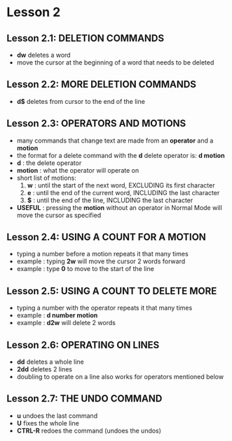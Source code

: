 # Lesson 2

## Lesson 2.1: DELETION COMMANDS
* **dw** deletes a word
* move the cursor at the beginning of a word that needs to be deleted

## Lesson 2.2: MORE DELETION COMMANDS
* **d$** deletes from cursor to the end of the line

## Lesson 2.3: OPERATORS AND MOTIONS
* many commands that change text are made from an **operator** and a **motion**
* the format for a delete command with the **d** delete operator is: **d motion**
* **d** : the delete operator
* **motion** : what the operator will operate on
* short list of motions:
  1. **w** : until the start of the next word, EXCLUDING its first character
  2. **e** : until the end of the current word, INCLUDING the last character
  3. **$** : until the end of the line, INCLUDING the last character
* **USEFUL** : pressing the **motion** without an operator in Normal Mode will move the cursor as specified

## Lesson 2.4: USING A COUNT FOR A MOTION
* typing a number before a motion repeats it that many times
* example : typing **2w** will move the cursor 2 words forward
* example : type **0** to move to the start of the line

## Lesson 2.5: USING A COUNT TO DELETE MORE
* typing a number with the operator repeats it that many times
* example : **d number motion**
* example : **d2w** will delete 2 words

## Lesson 2.6: OPERATING ON LINES
* **dd** deletes a whole line
* **2dd** deletes 2 lines
* doubling to operate on a line also works for operators mentioned below

## Lesson 2.7: THE UNDO COMMAND
* **u** undoes the last command
* **U** fixes the whole line
* **CTRL-R** redoes the command (undoes the undos)
